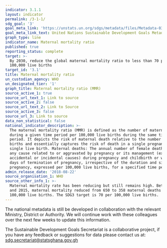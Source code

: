 ```yaml
---
indicator: 3.1.1
layout: indicator
permalink: /3-1-1/
sdg_goal: '3'
goal_meta_link: 'https://unstats.un.org/sdgs/metadata/files/Metadata-03-01-01.pdf'
goal_meta_link_text: United Nations Sustainable Development Goals Metadata (pdf 865kB)
graph_type: line
indicator_name: Maternal mortality ratio
published: true
reporting_status: complete
target: >-
  By 2030, reduce the global maternal mortality ratio to less than 70 per
  100,000 live births
target_id: '3.1'
title: Maternal mortality ratio
un_custodian_agency: WHO
un_designated_tier: '1'
graph_title: Maternal mortality ratio (MMR)
source_active_1: true
source_url_text_1: Link to source
source_active_2: false
source_url_text_2: Link to Source
source_active_3: false
source_url_3: Link to source
data_non_statistical: false
national_indicator_description: >-
  The maternal mortality ratio (MMR) is defined as the number of maternal deaths
  during a given time period per 100,000 live births during the same time
  period. It depicts the risk of maternal death relative to the number of live
  births and essentially captures the risk of death in a single pregnancy or a
  single live birth. Maternal deaths: The annual number of female deaths from
  any cause related to or aggravated by pregnancy or its management (excluding
  accidental or incidental causes) during pregnancy and childbirth or within 42
  days of termination of pregnancy, irrespective of the duration and site of the
  pregnancy, expressed per 100,000 live births, for a specified time period.
admin_release_date: '2018-08-22'
source_organisation_1: WHO
source_other_info_1: >-
  Maternal mortality rate has been reducing but still remains high. Between 1995
  and 2015, maternal mortality reduced from 650 to 358 maternal deaths per
  100,000 live births. The SDG3 target is 70 per 100,000 live births.
---
```

The national metadata is still be developed in collaboration with the relevant Ministry, District or Authority.  We will continue work with these colleagues over the next few weeks to update this information.

The Sustainable Development Goals Secretariat is a collaborative project, if you have any feedback or suggestions for data please contact us at: sdg.secretariat@statsghana.gov.gh
